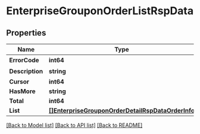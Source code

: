 # EnterpriseGrouponOrderListRspData

## Properties

Name | Type | Description | Notes
------------ | ------------- | ------------- | -------------
**ErrorCode** | **int64** | 错误码 | [optional] 
**Description** | **string** | 错误码描述 | [optional] 
**Cursor** | **int64** |  | [optional] 
**HasMore** | **string** |  | [optional] 
**Total** | **int64** |  | [optional] 
**List** | [**[]EnterpriseGrouponOrderDetailRspDataOrderInfo**](EnterpriseGrouponOrderDetailRsp_data_order_info.md) |  | [optional] 

[[Back to Model list]](../README.md#documentation-for-models) [[Back to API list]](../README.md#documentation-for-api-endpoints) [[Back to README]](../README.md)



